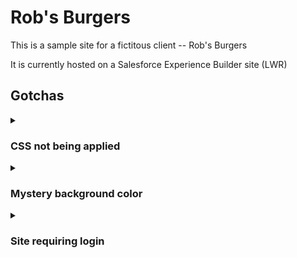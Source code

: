 # Rob's Burgers

This is a sample site for a fictitous client -- Rob's Burgers

It is currently hosted on a Salesforce Experience Builder site (LWR)

## Gotchas

<!-- START COLLAPSIBLE SECTION -->

<details>
<summary>
<h3> CSS not being applied </h3>
</summary>

Salesforce Experience Builder adds some of its own CSS to conform to Salesforce styles.

This is mostly a good thing. However, it can get in the way of certain custom styles.

For example, in the following CSS block, the `color` property was not being applied:

```css
.logo {
  display: inline-block;
  color: white;
  font-size: 60px;
  margin-left: 10px;
}
```

To get around this issue, the `<head>` markup must be changed, as that is where the default stylesheets are being loaded.

To access the `<head>` markup, do the following:

- open the Builder for your Experience Site
- go to Settings
- go to Advanced
- press the 'Edit Head Markup' button
- remove (or comment-out) the `dxp-slds-extensions.min.css` stylesheet
- press the 'Save' button
- refresh the page

Remove or comment-out the line that looks like this:

```html
<link
  rel="stylesheet"
  href="{ basePath }/assets/styles/dxp-slds-extensions.min.css?{ versionKey }"
/>
```

</details>

<!-- END COLLAPSIBLE SECTION -->

<!-- START COLLAPSIBLE SECTION -->
<details>
<summary>
<h3>Mystery background color</h3>
</summary>

Similar to CSS not being applied, the default stylesheets in the `<head>` markup also adds unwanted styles. For instance, a colored background in the `body` that we did not specify.

Again, we can comment out the appropriate stylesheet to remove the background color. However, keep in mind that this is the same stylesheet that allows for `slds` styling.

In other words, removing this stillsheet will **disable built-in componenets and classes** like `<lightning-card>` and `slds-align_absolute-center`

If you wish to proceed, remove or comment-out the line that looks like this:

```html
<link
  rel="stylesheet"
  href="{ basePath }/assets/styles/salesforce-lightning-design-system.min.css?{ versionKey }"
/>
```

</details>
<!-- END COLLAPSIBLE SECTION -->

<!-- START COLLAPSIBLE SECTION -->
<details>

<summary>
<h3> Site requiring login </h3>
</summary>

By default, accessing the site will prompt for a Salesforce login.

If this is not the desired behavior, you will need to adjust a setting:

- open the Builder for your Experience Site
- go to 'Settings'
- in the 'General' tab, check the box for 'Guest users can see and interact with the site without logging in'
- publish the site

You should now be able to access the site without a login

</details>

<!-- END COLLAPSIBLE SECTION -->
